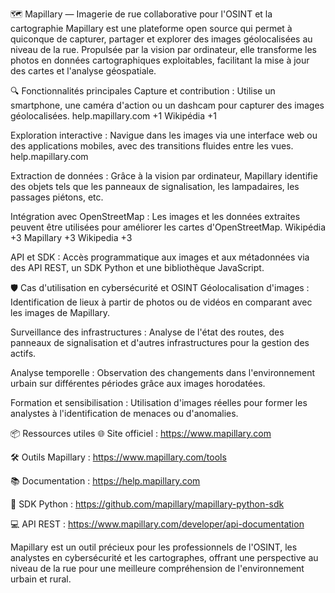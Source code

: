 🗺️ Mapillary — Imagerie de rue collaborative pour l'OSINT et la cartographie
Mapillary est une plateforme open source qui permet à quiconque de capturer, partager et explorer des images géolocalisées au niveau de la rue. Propulsée par la vision par ordinateur, elle transforme les photos en données cartographiques exploitables, facilitant la mise à jour des cartes et l'analyse géospatiale.

🔍 Fonctionnalités principales
Capture et contribution : Utilise un smartphone, une caméra d'action ou un dashcam pour capturer des images géolocalisées.
help.mapillary.com
+1
Wikipédia
+1

Exploration interactive : Navigue dans les images via une interface web ou des applications mobiles, avec des transitions fluides entre les vues.
help.mapillary.com

Extraction de données : Grâce à la vision par ordinateur, Mapillary identifie des objets tels que les panneaux de signalisation, les lampadaires, les passages piétons, etc.

Intégration avec OpenStreetMap : Les images et les données extraites peuvent être utilisées pour améliorer les cartes d'OpenStreetMap.
Wikipédia
+3
Mapillary
+3
Wikipedia
+3

API et SDK : Accès programmatique aux images et aux métadonnées via des API REST, un SDK Python et une bibliothèque JavaScript.

🛡️ Cas d'utilisation en cybersécurité et OSINT
Géolocalisation d'images : Identification de lieux à partir de photos ou de vidéos en comparant avec les images de Mapillary.

Surveillance des infrastructures : Analyse de l'état des routes, des panneaux de signalisation et d'autres infrastructures pour la gestion des actifs.

Analyse temporelle : Observation des changements dans l'environnement urbain sur différentes périodes grâce aux images horodatées.

Formation et sensibilisation : Utilisation d'images réelles pour former les analystes à l'identification de menaces ou d'anomalies.

📦 Ressources utiles
🌐 Site officiel : https://www.mapillary.com

🛠️ Outils Mapillary : https://www.mapillary.com/tools

📚 Documentation : https://help.mapillary.com

🐍 SDK Python : https://github.com/mapillary/mapillary-python-sdk

💻 API REST : https://www.mapillary.com/developer/api-documentation

Mapillary est un outil précieux pour les professionnels de l'OSINT, les analystes en cybersécurité et les cartographes, offrant une perspective au niveau de la rue pour une meilleure compréhension de l'environnement urbain et rural.
